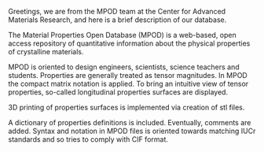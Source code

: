 Greetings, we are from the MPOD team at the Center for Advanced Materials Research, and here is a brief description of our database.

The Material Properties Open Database (MPOD) is a web-based, open access repository of quantitative information about the physical properties of crystalline materials.

MPOD is oriented to design engineers, scientists, science teachers and students. Properties are generally treated as tensor magnitudes. In MPOD the compact matrix notation is applied. To bring an intuitive view of tensor properties, so-called longitudinal properties surfaces are displayed.

3D printing of properties surfaces is implemented via creation of stl files.

A dictionary of properties definitions is included. Eventually, comments are added. Syntax and notation in MPOD files is oriented towards matching IUCr standards and so tries to comply with CIF format.
